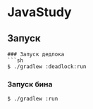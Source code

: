 # JavaStudy

## Запуск
```
### Запуск дедлока
```sh
$ ./gradlew :deadlock:run
```
### Запуск бина
```sh
$ ./gradlew :run
```